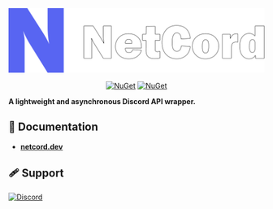 <p align="center">
    <img src="Resources/Logo/png/BigOutline.png" alt="Logo">
</p>
<p align="center">
    <a href="https://www.nuget.org/packages/NetCord"><img src="https://img.shields.io/nuget/v/NetCord?color=5865F2&logo=nuget&label=NetCord" alt="NuGet"></a>
    <a href="https://www.nuget.org/packages/NetCord.Services"><img src="https://img.shields.io/nuget/v/NetCord.Services?color=5865F2&logo=nuget&label=NetCord.Services" alt="NuGet"></a>
</p>

**A lightweight and asynchronous Discord API wrapper.**

## 📄 Documentation

- **[netcord.dev](https://netcord.dev)**

## 🩹 Support

<a href="https://discord.gg/meaSHTGyUH"><img src="https://discord.com/api/guilds/988888771187581010/widget.png?style=banner2" alt="Discord"></a>
